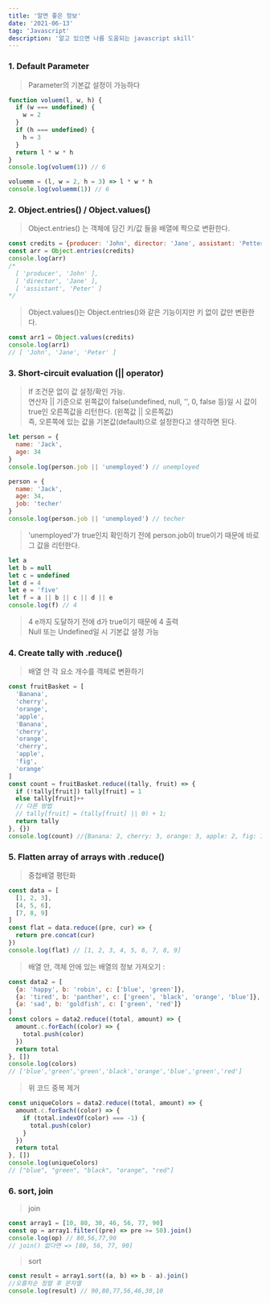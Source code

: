 ```yaml
---
title: '알면 좋은 정보'
date: '2021-06-13'
tag: 'Javascript'
description: '알고 있으면 나름 도움되는 javascript skill'
---
```


### 1. Default Parameter

> Parameter의 기본값 설정이 가능하다

```js
function voluem(l, w, h) {
  if (w === undefined) {
    w = 2
  }
  if (h === undefined) {
    h = 3
  }
  return l * w * h
}
console.log(voluem(1)) // 6
```

```js
voluemm = (l, w = 2, h = 3) => l * w * h
console.log(voluemm(1)) // 6
```

### 2. Object.entries() / Object.values()

> Object.entries() 는 객체에 담긴 키/값 들을 배열에 짝으로 변환한다.

```js
const credits = {producer: 'John', director: 'Jane', assistant: 'Petter'}
const arr = Object.entries(credits)
console.log(arr)
/*
  [ 'producer', 'John' ],
  [ 'director', 'Jane' ],
  [ 'assistant', 'Peter' ]
*/
```

> Object.values()는 Object.entries()와 같은 기능이지만 키 없이 값만 변환한다.

```js
const arr1 = Object.values(credits)
console.log(arr1)
// [ 'John', 'Jane', 'Peter' ]
```

### 3. Short-circuit evaluation (|| operator)

> If 조건문 없이 값 설정/확인 가능.  
> 연산자 || 기준으로 왼쪽값이 false(undefined, null, '', 0, false 등)일 시 값이 true인 오른쪽값을 리턴한다. (왼쪽값 || 오른쪽값)  
> 즉, 오른쪽에 있는 값을 기본값(default)으로 설정한다고 생각하면 된다.

```js
let person = {
  name: 'Jack',
  age: 34
}
console.log(person.job || 'unemployed') // unemployed
```

```js
person = {
  name: 'Jack',
  age: 34,
  job: 'techer'
}
console.log(person.job || 'unemployed') // techer
```

> 'unemployed'가 true인지 확인하기 전에 person.job이 true이기 때문에 바로 그 값을 리턴한다.

```js
let a
let b = null
let c = undefined
let d = 4
let e = 'five'
let f = a || b || c || d || e
console.log(f) // 4
```

> 4 e까지 도달하기 전에 d가 true이기 때문에 4 출력  
> Null 또는 Undefined일 시 기본값 설정 가능

### 4. Create tally with .reduce()

> 배열 안 각 요소 개수를 객체로 변환하기

```js
const fruitBasket = [
  'Banana',
  'cherry',
  'orange',
  'apple',
  'Banana',
  'cherry',
  'orange',
  'cherry',
  'apple',
  'fig',
  'orange'
]
const count = fruitBasket.reduce((tally, fruit) => {
  if (!tally[fruit]) tally[fruit] = 1
  else tally[fruit]++
  // 다른 방법
  // tally[fruit] = (tally[fruit] || 0) + 1;
  return tally
}, {})
console.log(count) //{Banana: 2, cherry: 3, orange: 3, apple: 2, fig: 1}
```

### 5. Flatten array of arrays with .reduce()

> 중첩배열 평탄화

```js
const data = [
  [1, 2, 3],
  [4, 5, 6],
  [7, 8, 9]
]
const flat = data.reduce((pre, cur) => {
  return pre.concat(cur)
})
console.log(flat) // [1, 2, 3, 4, 5, 6, 7, 8, 9]
```

> 배열 안, 객체 안에 있는 배열의 정보 가져오기 :

```js
const data2 = [
  {a: 'happy', b: 'robin', c: ['blue', 'green']},
  {a: 'tired', b: 'panther', c: ['green', 'black', 'orange', 'blue']},
  {a: 'sad', b: 'goldfish', c: ['green', 'red']}
]
const colors = data2.reduce((total, amount) => {
  amount.c.forEach((color) => {
    total.push(color)
  })
  return total
}, [])
console.log(colors)
// ['blue','green','green','black','orange','blue','green','red']
```

> 위 코드 중복 제거

```js
const uniqueColors = data2.reduce((total, amount) => {
  amount.c.forEach((color) => {
    if (total.indexOf(color) === -1) {
      total.push(color)
    }
  })
  return total
}, [])
console.log(uniqueColors)
// ["blue", "green", "black", "orange", "red"]
```

### 6. sort, join

> join

```js
const array1 = [10, 80, 30, 46, 56, 77, 90]
const op = array1.filter((pre) => pre >= 50).join()
console.log(op) // 80,56,77,90
// join() 없다면 => [80, 56, 77, 90]
```

> sort

```js
const result = array1.sort((a, b) => b - a).join()
//오름차순 정렬 후 문자열
console.log(result) // 90,80,77,56,46,30,10
```
